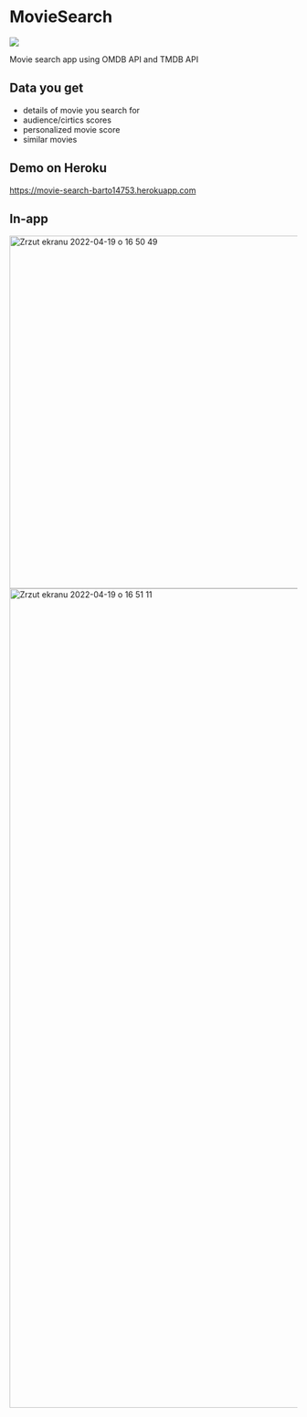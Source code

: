 # MovieSearch
[![](https://img.shields.io/badge/Node%20js-339933?style=for-the-badge&logo=nodedotjs&logoColor=white)]()


Movie search app using OMDB API and TMDB API

## Data you get
* details of movie you search for
* audience/cirtics scores
* personalized movie score
* similar movies

## Demo on Heroku
https://movie-search-barto14753.herokuapp.com

## In-app

<img width="617" alt="Zrzut ekranu 2022-04-19 o 16 50 49" src="https://user-images.githubusercontent.com/56938330/164032269-31a7f40b-139a-4427-9632-05d831b5e867.png">
<img width="1433" alt="Zrzut ekranu 2022-04-19 o 16 51 11" src="https://user-images.githubusercontent.com/56938330/164032346-77cc34cb-d2fc-430e-ad8c-0244d03c8fb2.png">
